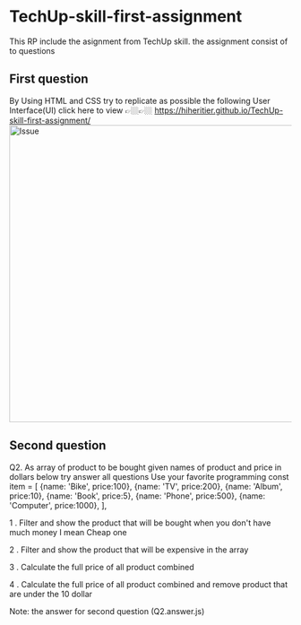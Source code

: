 # TechUp-skill-first-assignment
This RP include the asignment from TechUp skill.
the assignment consist of to questions

## First question
By Using HTML and CSS try to replicate as possible the following User Interface(UI)
click here to view 👉🏼👉🏼 https://hiheritier.github.io/TechUp-skill-first-assignment/
<img width="530" alt="Issue" src="https://user-images.githubusercontent.com/95864845/166431869-17e1d162-bf8f-434b-aaf4-d676a6514055.PNG">


## Second question
Q2. As array of product to be bought given names of product and price in dollars below try answer all questions Use your favorite programming
const item = [ {name: 'Bike', price:100}, {name: 'TV', price:200}, {name: 'Album', price:10}, {name: 'Book', price:5}, {name: 'Phone', price:500}, {name: 'Computer', price:1000}, ],

1 . Filter and show the product that will be bought when you don't have much money I mean Cheap one

2 . Filter and show the product that will be expensive in the array

3 . Calculate the full price of all product combined

4 . Calculate the full price of all product combined and remove product that are under the 10 dollar

Note: the answer for second question (Q2.answer.js)
